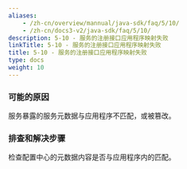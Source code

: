 ```yaml
---
aliases:
    - /zh-cn/overview/mannual/java-sdk/faq/5/10/
    - /zh-cn/docs3-v2/java-sdk/faq/5/10/
description: 5-10 - 服务的注册接口应用程序映射失败
linkTitle: 5-10 - 服务的注册接口应用程序映射失败
title: 5-10 - 服务的注册接口应用程序映射失败
type: docs
weight: 10
---
```







### 可能的原因

服务暴露的服务元数据与应用程序不匹配，或被篡改。

### 排查和解决步骤

检查配置中心的元数据内容是否与应用程序内的匹配。